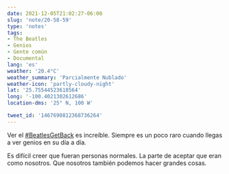```yaml
---
date: 2021-12-05T21:02:27-06:00
slug: 'note/20-58-59'
type: 'notes'
tags:
- The Beatles
- Genios
- Gente común
- Documental
lang: 'es'
weather: '20.4°C'
weather_summary: 'Parcialmente Nublado'
weather-icon: 'partly-cloudy-night'
lat: '25.75544523618564'
long: '-100.4021302612686'
location-dms: '25° N, 100 W'

tweet_id: '1467690812368736264'
---
```

Ver el [#BeatlesGetBack](https://twitter.com/hashtag/BeatlesGetBack) es increíble. Siempre es un poco raro cuando llegas a ver genios en su día a día.

Es difícil creer que fueran personas normales. La parte de aceptar que eran como nosotros. Que nosotros también podemos hacer grandes cosas.